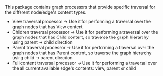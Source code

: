 This package contains graph processors that provide specific traversal for the different node/edge's content types.

- View traversal processor -> Use it for performing a traversal over the graph nodes that has View content
- Children traversal processor -> Use it for performing a traversal over the graph nodes that has Child content, so traverse the graph hierarchy using parent -> child direction
- Parent traversal processor -> Use it for performing a traversal over the graph nodes that has Parent content, so traverse the graph hierarchy using child -> parent direction
- Full content traversal processor -> Use it for performing a traversal over the all current available edge's contents: view, parent or child
